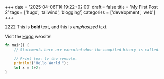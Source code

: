 +++
date = '2025-04-06T10:19:22+02:00'
draft = false
title = 'My First Post 2'
tags = ['hugo', 'tailwind', 'blogging']
categories = ['development', 'web']
+++

2222
This is **bold** text, and this is *emphasized* text.

Visit the [Hugo](https://gohugo.io) website!

```rust
fn main() {
    // Statements here are executed when the compiled binary is called.

    // Print text to the console.
    println!("Hello World!");
    let x = 1+2;
}
```
